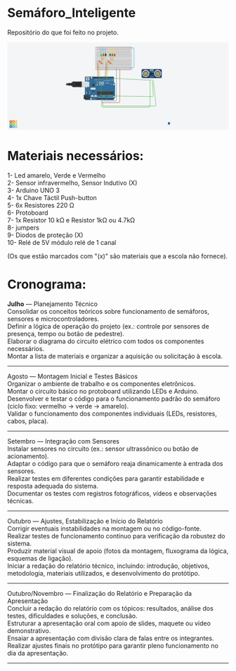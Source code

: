 # Semáforo_Inteligente
Repositório do que foi feito no projeto.

<img src="Representação visual do semáforo/Semáforo Inteligente.png" width="1000"/>

# Materiais necessários:

1- Led amarelo, Verde  e Vermelho<br>
2- Sensor infravermelho, Sensor Indutivo (X)<br>
3- Arduino UNO 3<br>
4- 1x Chave Táctil Push-button<br>
5- 6x Resistores 220 Ω<br>
6- Protoboard<br>
7- 1x Resistor 10 kΩ e Resistor 1kΩ ou 4.7kΩ<br>
8- jumpers<br>
9- Diodos de proteção (X)<br>
10- Relé de 5V módulo relé de 1 canal<br>

(Os que estão marcados com "(x)" são materiais que a escola não fornece).

# Cronograma:
<strong>Julho</strong> — Planejamento Técnico<br>
Consolidar os conceitos teóricos sobre funcionamento de semáforos, sensores e microcontroladores.<br>
Definir a lógica de operação do projeto (ex.: controle por sensores de presença, tempo ou botão de pedestre).<br>
Elaborar o diagrama do circuito elétrico com todos os componentes necessários.<br>
Montar a lista de materiais e organizar a aquisição ou solicitação à escola.<br>

---

Agosto — Montagem Inicial e Testes Básicos<br>
Organizar o ambiente de trabalho e os componentes eletrônicos.<br>
Montar o circuito básico no protoboard utilizando LEDs e Arduino.<br>
Desenvolver e testar o código para o funcionamento padrão do semáforo (ciclo fixo: vermelho → verde → amarelo).<br>
Validar o funcionamento dos componentes individuais (LEDs, resistores, cabos, placa).<br>

---

Setembro — Integração com Sensores<br>
Instalar sensores no circuito (ex.: sensor ultrassônico ou botão de acionamento).<br>
Adaptar o código para que o semáforo reaja dinamicamente à entrada dos sensores.<br>
Realizar testes em diferentes condições para garantir estabilidade e resposta adequada do sistema.<br>
Documentar os testes com registros fotográficos, vídeos e observações técnicas.<br>

---

Outubro — Ajustes, Estabilização e Início do Relatório<br>
Corrigir eventuais instabilidades na montagem ou no código-fonte.<br>
Realizar testes de funcionamento contínuo para verificação da robustez do sistema.<br>
Produzir material visual de apoio (fotos da montagem, fluxograma da lógica, esquemas de ligação).<br>
Iniciar a redação do relatório técnico, incluindo: introdução, objetivos, metodologia, materiais utilizados, e desenvolvimento do protótipo.<br>

---

Outubro/Novembro — Finalização do Relatório e Preparação da Apresentação<br>
Concluir a redação do relatório com os tópicos: resultados, análise dos testes, dificuldades e soluções, e conclusão.<br>
Estruturar a apresentação oral com apoio de slides, maquete ou vídeo demonstrativo.<br>
Ensaiar a apresentação com divisão clara de falas entre os integrantes.<br>
Realizar ajustes finais no protótipo para garantir pleno funcionamento no dia da apresentação.<br>



---


